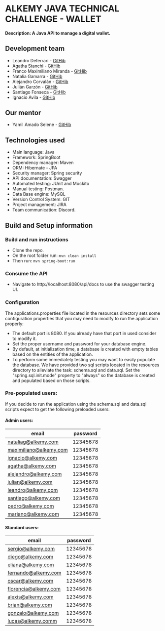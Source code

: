 # ALKEMY JAVA TECHNICAL CHALLENGE - WALLET

#### Description: A Java API to manage a digital wallet.

## Development team

- Leandro Deferrari - <a href="https://github.com/leandrodeferrari" target="blank">GitHib</a>
- Agatha Stanchi - <a href="https://github.com/stanagatha" target="blank">GitHib</a>
- Franco Maximiliano Miranda - <a href="https://github.com/maximiranda" target="blank">GitHib</a>
- Natalia Gamarra - <a href="https://github.com/NatGamarra" target="blank">GitHib</a>
- Alejandro Corvalán - <a href="https://github.com/no7sag" target="blank">GitHib</a>
- Julián Garzón - <a href="https://github.com/julianDGS" target="blank">GitHib</a>
- Santiago Fonseca - <a href="https://github.com/Wiliamfm" target="blank">GitHib</a>
- Ignacio Avila - <a href="https://github.com/ignacioavilamdp" target="blank">GitHib</a>

## Our mentor

- Yamil Amado Selene - <a href="https://github.com/turcoamado" target="blank">GitHib</a>

## Technologies used

- Main language: Java
- Framework: SpringBoot
- Dependency manager: Maven
- ORM: Hibernate - JPA
- Security manager: Spring security
- API documentation: Swagger
- Automated testing: JUnit and Mockito
- Manual testing: Postman.
- Data Base engine: MySQL
- Version Control System: GIT
- Project management: JIRA
- Team communication: Discord.

## Build and Setup information

### Build and run instructions
- Clone the repo.
- On the root folder run: ```mvn clean install```
- Then run: ```mvn spring-boot:run```

### Consume the API
- Navigate to http://localhost:8080/api/docs to use the swagger testing UI.

### Configuration
The applications.properties file located in the resources directory sets some configuration 
properties that you may need to modify to run the application properly: 

- The default port is 8080. If you already have that port in used consider to modify it.
- Set the proper username and password for your database engine.
- By default, at initialization time, a database is created with empty tables based on the entities
of the application. 
- To perform some immediately testing you may want to easily populate the database. We have provided
two sql scripts located in the resources directory to alleviate the task: schema.sql and data.sql. Set the
"spring.sql.init.mode" property to "always" so the database is created and populated based on those
scripts.

### Pre-populated users:

If you decide to run the application using the schema.sql and data.sql scripts expect to get
the following preloaded users:

#### Admin users:

| email | password |
| ----- | -------- |
| nataliag@alkemy.com | 12345678 |
| maximiliano@alkemy.com | 12345678 |
| ignacio@alkemy.com | 12345678 |
| agatha@alkemy.com | 12345678 |
| alejandro@alkemy.com | 12345678 |
| julian@alkemy.com | 12345678 |
| leandro@alkemy.com | 12345678 |
| santiago@alkemy.com | 12345678 |
| pedro@alkemy.com | 12345678 |
| mariano@alkemy.com | 12345678 |


#### Standard users:

| email | password |
| ----- | -------- |
| sergio@alkemy.com | 12345678 |
| diego@alkemy.com | 12345678 |
| eliana@alkemy.com | 12345678 |
| fernando@alkemy.com | 12345678 |
| oscar@alkemy.com | 12345678 |
| florencia@alkemy.com | 12345678 |
| alexis@alkemy.com | 12345678 |
| brian@alkemy.com | 12345678 |
| gonzalo@alkemy.com | 12345678 |
| lucas@alkemy.comm | 12345678 |
